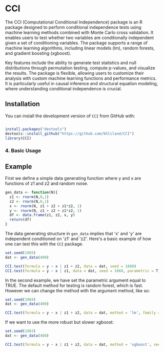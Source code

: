 # CCI
The CCI (Computational Conditional Independence) package is an R package designed to perform conditional independence tests using machine learning methods combined with Monte Carlo cross validation. It enables users to test whether two variables are conditionally independent given a set of conditioning variables. The package supports a range of machine learning algorithms, including linear models (lm), random forests, and gradient boosting (xgboost). 

Key features include the ability to generate test statistics and null distributions through permutation testing, compute p-values, and visualize the results. The package is flexible, allowing users to customize their analysis with custom machine learning functions and performance metrics. It is particularly useful in causal inference and structural equation modeling, where understanding conditional independence is crucial.

 
## Installation

You can install the development version of `CCI` from GitHub with:

```r

install.packages("devtools") 
devtools::install_github("https://github.com/khliland/CCI")
library(CCI)
```

### 4. Basic Usage

## Example
First we define a simple data generating function where y and x are functions of z1 and z2 and random noise.  
```r
gen_data <- function(N){
  z1 <- rnorm(N,0,1)
  z2 <- rnorm(N,0,1)
  x <- rnorm(N, z1 + z2 + z1*z2, 1)
  y <- rnorm(N, z1 + z2 + z1*z2, 1)
  df <- data.frame(z1, z2, x, y)
  return(df)
}
```
The data generating structure in `gen_data` implies that 'x' and 'y' are independent conditioned on 'z1' and 'z2'. Here's a basic example of how one can test this with the `CCI` package.

```r
set.seed(1985)
dat <- gen_data(400)

CCI.test(formula = y ~ x | z1 + z2, data = dat, seed = 1880)
CCI.test(formula = y ~ x | z1, data = dat, seed = 1660, parametric = T)
```
In the second example, we have set the parametric argument equal to TRUE. The default method for testing is random forest, which is fast. However we can change the method with the argument method, like so: 

```r
set.seed(1984)
dat <- gen_data(400)

CCI.test(formula = y ~ x | z1 + z2, data = dat, method = 'lm', family = gaussian(), parametric = T)
```

If we want to use the more robust but slower xgboost:

```r
set.seed(1983)
dat <- gen_data(400)

CCI.test(formula = y ~ x | z1 + z2, data = dat, method = 'xgboost', seed = 321, parametric = T)
```








